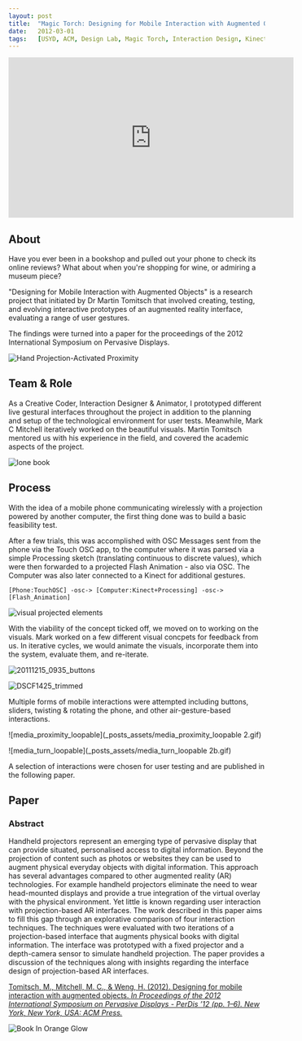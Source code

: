 ```yaml
---
layout:	post
title:	"Magic Torch: Designing for Mobile Interaction with Augmented Objects"
date:	2012-03-01
tags:	[USYD, ACM, Design Lab, Magic Torch, Interaction Design, Kinect, Research, Academia, Paper, Installation, Projection]
---
```


<iframe width="560" height="315" src="https://www.youtube.com/embed/QLsyivPv8K4" frameborder="0" allowfullscreen></iframe>

## About

Have you ever been in a bookshop and pulled out your phone to check its online reviews? What about when you're shopping for wine, or admiring a museum piece?

"Designing for Mobile Interaction with Augmented Objects" is a research project that initiated by Dr Martin Tomitsch that involved creating, testing, and evolving interactive prototypes of an augmented reality interface, evaluating a range of user gestures.

The findings were turned into a paper for the proceedings of the 2012 International Symposium on Pervasive Displays. 

![Hand Projection-Activated Proximity](_posts_assets/hand-projection-proximity.png)

## Team & Role

As a Creative Coder, Interaction Designer & Animator, I prototyped different live gestural interfaces throughout the project in addition to the planning and setup of the technological environment for user tests. Meanwhile, Mark C Mitchell iteratively worked on the beautiful visuals. Martin Tomitsch mentored us with his experience in the field, and covered the academic aspects of the project.

![lone book](_posts_assets/lone_book.JPG)

## Process

With the idea of a mobile phone communicating wirelessly with a projection powered by another computer, the first thing done was to build a basic feasibility test. 

After a few trials, this was accomplished with OSC Messages sent from the phone via the Touch OSC app, to the computer where it was parsed via a simple Processing sketch (translating continuous to discrete values), which were then forwarded to a projected Flash Animation - also via OSC. The Computer was also later connected to a Kinect for additional gestures.

	[Phone:TouchOSC] -osc-> [Computer:Kinect+Processing] -osc-> [Flash_Animation]

![visual projected elements](_posts_assets/visual_elements.JPG)

With the viability of the concept ticked off, we moved on to working on the visuals. Mark worked on a few different visual concpets for feedback from us. In iterative cycles, we would animate the visuals, incorporate them into the system, evaluate them, and re-iterate. 

![20111215_0935_buttons](_posts_assets/20111215_0935_buttons.gif)

![DSCF1425_trimmed](_posts_assets/DSCF1425_trimmed.gif)

Multiple forms of mobile interactions were attempted including buttons, sliders, twisting & rotating the phone, and other air-gesture-based interactions. 

![media_proximity_loopable](_posts_assets/media_proximity_loopable 2.gif)

![media_turn_loopable](_posts_assets/media_turn_loopable 2b.gif)

A selection of interactions were chosen for user testing and are published in the following paper.

## Paper

### Abstract

Handheld projectors represent an emerging type of pervasive display that can provide situated, personalised access to digital information. Beyond the projection of content such as photos or websites they can be used to augment physical everyday objects with digital information. This approach has several advantages compared to other augmented reality (AR) technologies. For example handheld projectors eliminate the need to wear head-mounted displays and provide a true integration of the virtual overlay with the physical environment. Yet little is known regarding user interaction with projection-based AR interfaces. The work described in this paper aims to fill this gap through an explorative comparison of four interaction techniques. The techniques were evaluated with two iterations of a projection-based interface that augments physical books with digital information. The interface was prototyped with a fixed projector and a depth-camera sensor to simulate handheld projection. The paper provides a discussion of the techniques along with insights regarding the interface design of projection-based AR interfaces.

[Tomitsch, M., Mitchell, M. C., & Weng, H. (2012). Designing for mobile interaction with augmented objects. _In Proceedings of the 2012 International Symposium on Pervasive Displays - PerDis ’12 (pp. 1–6). New York, New York, USA: ACM Press._](http://dl.acm.org/citation.cfm?id=2307803)

![Book In Orange Glow](_posts_assets/book_orange_glow.JPG)